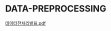 # DATA-PREPROCESSING
[데이터전처리발표.pdf](https://github.com/yunkyung0725/DATA-PREPROCESSING/files/14324457/default.pdf)
